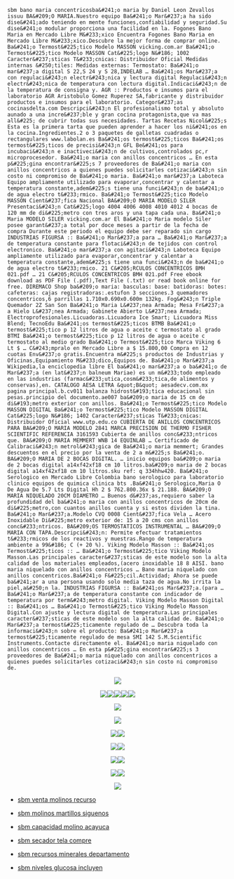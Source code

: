 
```
sbm bano maria concentricosba&#241;o maria by Daniel Leon Zevallos issuu BA&#209;O MARIA.Nuestro equipo Ba&#241;o Mar&#237;a ha sido dise&#241;ado teniendo en mente funciones,confiabilidad y seguridad.Su dise&#241;o modular proporciona una facilidad en la. Fogones Bano Maria en Mercado Libre M&#233;xico Encuentra Fogones Bano Maria en Mercado Libre M&#233;xico.Descubre la mejor forma de comprar online. Ba&#241;o Termost&#225;tico Modelo MASSON vicking.com.ar Ba&#241;o Termost&#225;tico Modelo MASSON Cat&#225;logo N&#186; 1002 Caracter&#237;sticas T&#233;cnicas: Distribuidor Oficial Medidas internas &#250;tiles: Medidas externas: Termostato: Ba&#241;o mar&#237;a digital S 22,S 24 y S 28,INDELAB … Ba&#241;os Mar&#237;a con regulaci&#243;n electr&#243;nica y lectura digital Regulaci&#243;n electr&#243;nica de temperatura con lectura digital.Indicaci&#243;n de la temperatura de consigna y. AGR :: Productos e insumos para el laboratorio AGR Aristobulo Gomez Ruperez SA,fabricante y distribuidor productos e insumos para el laboratorio. Categor&#237;as cocinasdelta.com Descripci&#243;n El profesionalismo total y absoluto aunado a una incre&#237;ble y gran cocina protagonista,que va mas all&#225; de cubrir todas sus necesidades. Tartas Recetas Nicol&#225;s Esta es la primera tarta que pueden aprender a hacer los ni&#241;os en la cocina.Ingredientes.2 o 3 paquetes de galletas cuadradas o rectangulares www.labolan.es Ba&#241;os termost&#225;ticos Ba&#241;os termost&#225;ticos de precisi&#243;n GFL Be&#241;os para incubaci&#243;n e inactiveci&#243;n de cultivos,controlados pc,r microprocesedor. Ba&#241;o maria con anillos concentricos … En esta p&#225;gina encontrar&#225;s 7 proveedores de Ba&#241;o maria con anillos concentricos a quienes puedes solicitarles cotizaci&#243;n sin costo ni compromiso de Ba&#241;o maria. Ba&#241;o mar&#237;a Laboteca Equipo ampliamente utilizado para evaporar,concentrar y calentar a temperatura constante,adem&#225;s tiene una funci&#243;n de ba&#241;o de agua electro t&#233;rmico. Ba&#241;o Termost&#225;tico Modelo MASSON Cient&#237;fica Nacional BA&#209;O MARIA MODELO SILER Presentaci&#243;n Cat&#225;logo 4004 4006 4008 4010 4012 4 bocas de 120 mm de di&#225;metro con tres aros y una tapa cada una. Ba&#241;o Maria MODELO SILER vicking.com.ar El Ba&#241;o Maria modelo Siler posee garant&#237;a total por doce meses a partir de la fecha de compra Durante este periodo el equipo debe ser reparado sin cargo INDUSTRIAS FIGURSA :: Ba&#241;o Mar&#237;a para … Ba&#241;o Mar&#237;a de temperatura constante para flotaci&#243;n de tejidos con control electronico. Ba&#241;o mar&#237;a con agitaci&#243;n Laboteca Equipo ampliamente utilizado para evaporar,concentrar y calentar a temperatura constante,adem&#225;s tiene una funci&#243;n de ba&#241;o de agua electro t&#233;rmico. 21 C&#205;RCULOS CONCENTRICOS BMH 021.pdf … 21 C&#205;RCULOS CONCENTRICOS BMH 021.pdf Free ebook download as PDF File (.pdf),Text File (.txt) or read book online for free. DIREMACO Shop ba&#209;o maria: basculas: base: batidoras: botes: cafeteras: cajas registradoras:.estufon 3 secciones.3 quemadores concentricos,6 parrillas 1.710x0.690x0.600m 132kg. Fog&#243;n Triple Quemador 2Z San Son Ba&#241;o Maria L&#237;nea Armada; Mesa Fr&#237;a a Hielo L&#237;nea Armada; Gabinete Abierto L&#237;nea Armada; Electroprofesionales.Licuadoras.Licuadora Ice Smart; Licuadora Miss Blend; TecnoEdu Ba&#241;os termost&#225;ticos BTMB Ba&#241;o termost&#225;tico p 12 litros de agua o aceite c termostato al grado BTMI Ba&#241;o termost&#225;tico p 12 litros de agua o aceite c termostato al medio grado Ba&#241;o Termost&#225;tico Marca Viking 6 Lt $ … C&#243;mpralo en Mercado Libre a $ 15.800,00 Compra en 12 cuotas Env&#237;o gratis.Encuentra m&#225;s productos de Industrias y Oficinas,Equipamiento M&#233;dico,Equipos de. Ba&#241;o Mar&#237;a Wikipedia,la enciclopedia libre El ba&#241;o mar&#237;a o ba&#241;o de Mar&#237;a (en lat&#237;n balneum Mariae) es un m&#233;todo empleado en las industrias (farmac&#233;utica,cosm&#233;tica,de alimentos y conservas),en. CATALOGO AESA LETRA &quot;B&quot; aesadecv.com.mx pagina principal.b.cv011 balanza hidrost&#193;tica educacional sin pesas.principio del documento.ae007 ba&#209;o maria de 15 cm de di&#193;metro exterior con anillos. Ba&#241;o Termost&#225;tico Modelo MASSON DIGITAL Ba&#241;o Termost&#225;tico Modelo MASSON DIGITAL Cat&#225;logo N&#186; 1402 Caracter&#237;sticas T&#233;cnicas: Distribuidor Oficial www.utp.edu.co CUBIERTA DE ANILLOS CONCENTRICOS PARA BA&#209;O MARIA MODELO 2841 MARCA PRECISION DE THERMO FISHER SCIENTIFIC REFERENCIA 3161593 Cubierta de anillos conc&#233;ntricos que. BA&#209;O MARIA MEMMERT WNB 14 EQUINLAB … Certificado de Calibraci&#243;n metrol&#243;gica de Ba&#241;o maria memmert; Grandes descuentos en el precio por la venta de 2 a m&#225;s Ba&#241;o. BA&#209;O MARIA DE 2 BOCAS DIGITAL. … inicio equipos ba&#209;o maria de 2 bocas digital a14xf42xf18 cm 10 litros.ba&#209;o maria de 2 bocas digital a14xf42xf18 cm 10 litros.sku ref: q 334hhw420. Ba&#241;o Serologico en Mercado Libre Colombia bano serologico para laboratorio clinico equipos de quimica clinica bts .Ba&#241;o Serologico,Maria O De Agua De 5.7 Lts Digital Hh 2 $ 762.800.36x $ 21.188. BA&#209;O MARIA NIQUELADO 20CM DIAMETRO … Buenos d&#237;as,requiero saber la profundidad del ba&#241;o maria con anillos concentricos de 20cm de di&#225;metro,con cuantos anillos cuenta y si estos dividen la tina. Ba&#241;o Mar&#237;a.Modelo CVQ 0008 Cient&#237;fica Vela … Acero Inoxidable Di&#225;metro exterior de: 15 a 20 cms con anillos conc&#233;ntricos. BA&#209;OS TERMOSTATICOS INSTRUMENTAL … BA&#209;O MARIA CON TAPA.Descripci&#243;n: Permite efectuar tratamientos t&#233;rmicos de los reactivos y muestras.Rango de temperatura ambiente a 99&#186; C (+ 20 %). Viking Modelo Masson :: Ba&#241;os Termost&#225;ticos :: … Ba&#241;o Termost&#225;tico Viking Modelo Masson.Las principales caracter&#237;sticas de este modelo son la alta calidad de los materiales empleados,(acero inoxidable 18 8 AISI. bano maria niquelado con anillos concentricos … Bano maria niquelado con anillos concentricos.Ba&#241;o F&#225;cil.Actividad; Ahora se puede ba&#241;ar a una persona usando solo media taza de agua.No irrita la piel,a&#250;n la. INDUSTRIAS FIGURSA :: Ba&#241;os Mar&#237;a.(para … Ba&#241;o Mar&#237;a de temperatura constante con indicador de temperatura por term&#243;metro digital. Viking Modelo Masson Digital :: Ba&#241;os … Ba&#241;o Termost&#225;tico Viking Modelo Masson Digital.Con ajuste y lectura digital de temperatura.Las principales caracter&#237;sticas de este modelo son la alta calidad de. Ba&#241;o Mar&#237;a termost&#225;ticamente regulado de … Descubra toda la informaci&#243;n sobre el producto: Ba&#241;o Mar&#237;a termost&#225;ticamente regulado de mesa SMI 142 S.M.Scientific Instruments.Contacte directamente el. Ba&#241;o maria niquelado con anillos concentricos … En esta p&#225;gina encontrar&#225;s 3 proveedores de Ba&#241;o maria niquelado con anillos concentricos a quienes puedes solicitarles cotizaci&#243;n sin costo ni compromiso de. 
```

<div align="center">

<a href="https://es-crusher.shibang-china.com/github&k=sbm+bano+maria+concentricos"><img src="https://static.shibang-china.com/es/crusher/logo.jpg"></a>

<a href="https://es-crusher.shibang-china.com/github&k=sbm+bano+maria+concentricos"><img src="https://static.shibang-china.com/es/crusher/index.jpg"></a><a href="https://es-crusher.shibang-china.com/material.htmlgithub&k=sbm+bano+maria+concentricos"><img src="https://static.shibang-china.com/es/crusher/material.jpg"></a><a href="https://es-crusher.shibang-china.com/application.htmlgithub&k=sbm+bano+maria+concentricos"><img src="https://static.shibang-china.com/es/crusher/application.jpg"></a><a href="https://es-crusher.shibang-china.com/aboutus.htmlgithub&k=sbm+bano+maria+concentricos"><img src="https://static.shibang-china.com/es/crusher/aboutus.jpg"></a><a href="https://es-crusher.shibang-china.com/contact.htmlgithub&k=sbm+bano+maria+concentricos"><img src="https://static.shibang-china.com/es/crusher/contact.jpg"></a>

<a href="https://es-crusher.shibang-china.com/github&k=sbm+bano+maria+concentricos"><img src="https://static.shibang-china.com/es/crusher/banner.jpg"></a>

<a href="https://swt.shibang-china.com/github&k=sbm+bano+maria+concentricos"><img src="https://static.shibang-china.com/es/crusher/text.jpg"></a>

<a href="https://swt.shibang-china.com/github&k=sbm+bano+maria+concentricos"><img src="https://static.shibang-china.com/es/crusher/chat.jpg"></a><a href="https://es-crusher.shibang-china.com/contact.htmlgithub&k=sbm+bano+maria+concentricos"><img src="https://static.shibang-china.com/es/crusher/message.jpg"></a>

<a href="https://es-crusher.shibang-china.com/products/pe.htmlgithub&k=sbm+bano+maria+concentricos"><img src="https://static.shibang-china.com/es/crusher/pe.jpg"></a><a href="https://es-crusher.shibang-china.com/products/pf.htmlgithub&k=sbm+bano+maria+concentricos"><img src="https://static.shibang-china.com/es/crusher/pf.jpg"></a>

<a href="https://es-crusher.shibang-china.com/products/hpt.htmlgithub&k=sbm+bano+maria+concentricos"><img src="https://static.shibang-china.com/es/crusher/hpt.jpg"></a><a href="https://es-crusher.shibang-china.com/products/vsi.htmlgithub&k=sbm+bano+maria+concentricos"><img src="https://static.shibang-china.com/es/crusher/vsi.jpg"></a>

<a href="https://es-crusher.shibang-china.com/products/klv.htmlgithub&k=sbm+bano+maria+concentricos"><img src="https://static.shibang-china.com/es/crusher/klv.jpg"></a><a href="https://es-crusher.shibang-china.com/products/portable.htmlgithub&k=sbm+bano+maria+concentricos"><img src="https://static.shibang-china.com/es/crusher/portable.jpg"></a>

<a href="https://swt.shibang-china.com/github&k=sbm+bano+maria+concentricos"><img src="https://static.shibang-china.com/es/crusher/case.jpg"></a>

</div>


* [sbm venta molinos recurso](sbm%20venta%20molinos%20recurso.md)

* [sbm molinos martillos siguenos](sbm%20molinos%20martillos%20siguenos.md)

* [sbm capacidad molino acayuca](sbm%20capacidad%20molino%20acayuca.md)

* [sbm secador tela compre](sbm%20secador%20tela%20compre.md)

* [sbm recursos minerales departamento](sbm%20recursos%20minerales%20departamento.md)

* [sbm niveles glucosa incluyen](sbm%20niveles%20glucosa%20incluyen.md)